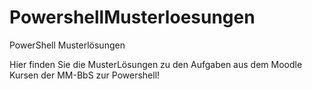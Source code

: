PowershellMusterloesungen
=========================

PowerShell Musterlösungen

Hier finden Sie die MusterLösungen zu den Aufgaben aus dem Moodle Kursen der MM-BbS zur Powershell!
